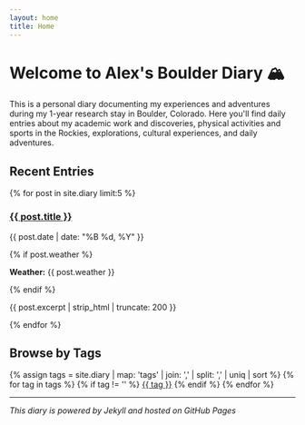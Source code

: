 ```yaml
---
layout: home
title: Home
---
```


# Welcome to Alex's Boulder Diary 🏔️

This is a personal diary documenting my experiences and adventures during my 1-year research stay in Boulder, Colorado. Here you'll find daily entries about my academic work and discoveries, physical activities and sports in the Rockies, explorations, cultural experiences, and daily adventures.

## Recent Entries

{% for post in site.diary limit:5 %}
  <div class="diary-entry">
    <h3><a href="{{ post.url | relative_url }}">{{ post.title }}</a></h3>
    <p class="post-meta">{{ post.date | date: "%B %d, %Y" }}</p>
    {% if post.weather %}
      <p><strong>Weather:</strong> {{ post.weather }}</p>
    {% endif %}
    <p>{{ post.excerpt | strip_html | truncate: 200 }}</p>
  </div>
{% endfor %}

## Browse by Tags

<div class="tag-cloud">
{% assign tags = site.diary | map: 'tags' | join: ',' | split: ',' | uniq | sort %}
{% for tag in tags %}
  {% if tag != '' %}
    <a href="{{ '/tags/' | append: tag | downcase | relative_url }}" class="tag">{{ tag }}</a>
  {% endif %}
{% endfor %}
</div>

---

*This diary is powered by Jekyll and hosted on GitHub Pages*